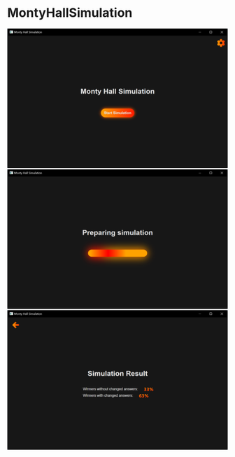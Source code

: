 # MontyHallSimulation

![alt text](https://github.com/Sverda/MontyHallSimulation/blob/master/Screen-start.png)
![alt text](https://github.com/Sverda/MontyHallSimulation/blob/master/Screen-loading.png)
![alt text](https://github.com/Sverda/MontyHallSimulation/blob/master/Screen-results.png)
